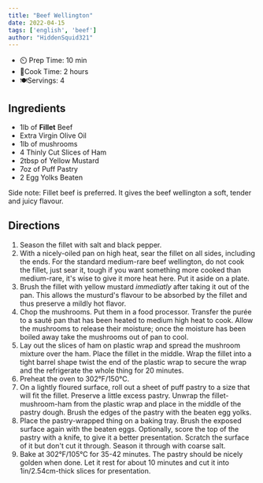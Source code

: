```yaml
---
title: "Beef Wellington"
date: 2022-04-15
tags: ['english', 'beef']
author: "HiddenSquid321"
---
```


- ⏲️ Prep Time: 10 min
- 🍳Cook Time: 2 hours
- 🍽️Servings: 4

## Ingredients

- 1lb of **Fillet** Beef
- Extra Virgin Olive Oil
- 1lb of mushrooms
- 4 Thinly Cut Slices of Ham
- 2tbsp of Yellow Mustard
- 7oz of Puff Pastry
- 2 Egg Yolks Beaten

Side note: Fillet beef is preferred.  It gives the beef wellington a soft, tender and juicy flavour.

## Directions

1. Season the fillet with salt and black pepper.
2. With a nicely-oiled pan on high heat, sear the fillet on all sides, including the ends.  For the standard medium-rare beef wellington, do not cook the fillet, just sear it, tough if you want something more cooked than medium-rare, it's wise to give it more heat here.  Put it aside on a plate.
3. Brush the fillet with yellow mustard *immediatly* after taking it out of the pan.  This allows the musturd's flavour to be absorbed by the fillet and thus preserve a mildly hot flavor.
4. Chop the mushrooms. Put them in a food processor. Transfer the purée to a sauté pan that has been heated to medium high heat to cook. Allow the mushrooms to release their moisture; once the moisture has been boiled away take the mushrooms out of pan to cool.
5. Lay out the slices of ham on plastic wrap and spread the mushroom mixture over the ham.  Place the fillet in the middle.  Wrap the fillet into a tight barrel shape twist the end of the plastic wrap to secure the wrap and the refrigerate the whole thing for 20 minutes.
6. Preheat the oven to 302°F/150°C.
7. On a lightly floured surface, roll out a sheet of puff pastry to a size that will fit the fillet.  Preserve a little excess pastry. Unwrap the fillet-mushroom-ham from the plastic wrap and place in the middle of the pastry dough.  Brush the edges of the pastry with the beaten egg yolks.
8. Place the pastry-wrapped thing on a baking tray. Brush the exposed surface again with the beaten eggs. Optionally, score the top of the pastry with a knife, to give it a better presentation.  Scratch the surface of it but don't cut it through.  Season it through with coarse salt.
9. Bake at 302°F/105°C for 35-42 minutes. The pastry should be nicely golden when done.  Let it rest for about 10 minutes and cut it into 1in/2.54cm-thick slices for presentation.
